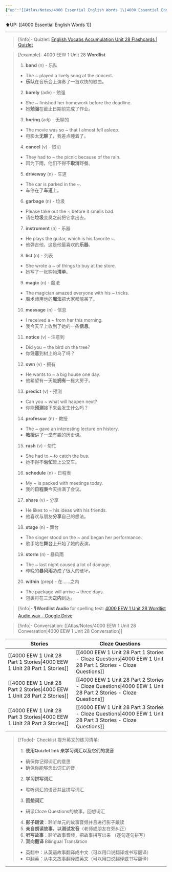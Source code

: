 ```yaml
---
{"up":"[[Atlas/Notes/4000 Essential English Words 1\|4000 Essential English Words 1]]","dg-publish":true,"permalink":"/atlas/notes/4000-eew-1-unit-28/","dgPassFrontmatter":true}
---
```


⬆️UP: [[4000 Essential English Words 1]]

---
> [!info]- Quizlet: [English Vocabs Accumulation Unit 28 Flashcards | Quizlet](https://quizlet.com/my/973959344/english-vocabs-accumulation-unit-28-flash-cards/?i=1vbzw5&x=1jqt)


> [!example]- 4000 EEW 1 Unit 28 **Wordlist**
> 1. **band** (n) - 乐队  
> 	- The ~ played a lively song at the concert.  
> 	- **乐队**在音乐会上演奏了一首欢快的歌曲。  
> 2. **barely** (adv) - 勉强  
> 	- She ~ finished her homework before the deadline.  
> 	- 她**勉强**在截止日期前完成了作业。  
> 3. **boring** (adj) - 无聊的  
> 	- The movie was so ~ that I almost fell asleep.  
> 	- 电影太**无聊**了，我差点睡着了。  
> 4. **cancel** (v) - 取消  
> 	- They had to ~ the picnic because of the rain.  
> 	- 因为下雨，他们不得不**取消**野餐。  
> 5. **driveway** (n) - 车道  
> 	- The car is parked in the ~.  
> 	- 车停在了**车道**上。  
> 6. **garbage** (n) - 垃圾  
> 	- Please take out the ~ before it smells bad.  
> 	- 请在**垃圾**变臭之前把它拿出去。  
> 7. **instrument** (n) - 乐器  
> 	- He plays the guitar, which is his favorite ~.  
> 	- 他弹吉他，这是他最喜欢的**乐器**。  
> 8. **list** (n) - 列表  
> 	- She wrote a ~ of things to buy at the store.  
> 	- 她写了一张购物**清单**。  
> 9. **magic** (n) - 魔法  
> 	- The magician amazed everyone with his ~ tricks.  
> 	- 魔术师用他的**魔法**把大家都惊呆了。  
> 10. **message** (n) - 信息  
> 	- I received a ~ from her this morning.  
> 	- 我今天早上收到了她的一条**信息**。  
> 11. **notice** (v) - 注意到  
> 	- Did you ~ the bird on the tree?  
> 	- 你**注意**到树上的鸟了吗？  
> 12. **own** (v) - 拥有  
> 	- He wants to ~ a big house one day.  
> 	- 他希望有一天能**拥有**一栋大房子。  
> 13. **predict** (v) - 预测  
> 	- Can you ~ what will happen next?  
> 	- 你能**预测**接下来会发生什么吗？  
> 14. **professor** (n) - 教授  
> 	- The ~ gave an interesting lecture on history.  
> 	- **教授**讲了一堂有趣的历史课。  
> 15. **rush** (v) - 匆忙  
> 	- She had to ~ to catch the bus.  
> 	- 她不得不**匆忙**赶上公交车。  
> 16. **schedule** (n) - 日程表  
> 	- My ~ is packed with meetings today.  
> 	- 我的**日程表**今天排满了会议。  
> 17. **share** (v) - 分享  
> 	- He likes to ~ his ideas with his friends.  
> 	- 他喜欢与朋友**分享**自己的想法。  
> 18. **stage** (n) - 舞台  
> 	- The singer stood on the ~ and began her performance.  
> 	- 歌手站在**舞台**上开始了她的表演。  
> 19. **storm** (n) - 暴风雨  
> 	- The ~ last night caused a lot of damage.  
> 	- 昨晚的**暴风雨**造成了很大的破坏。  
> 20. **within** (prep) - 在……之内  
> 	- The package will arrive ~ three days.  
> 	- 包裹将在三天**之内**到达。  

> [!info]- 🎙️**Wordlist Audio** for spelling test: [4000 EEW 1 Unit 28 Wordlist Audio.wav - Google Drive](https://drive.google.com/file/d/1tpRFo7pWsSpfLh4Gr_GZFfmhpjWj24bk/view?usp=drive_link)

> [!info]- Conversation: [[Atlas/Notes/4000 EEW 1 Unit 28 Conversation\|4000 EEW 1 Unit 28 Conversation]]

| Stories                               | Cloze Questions                                         |
| ------------------------------------- | ------------------------------------------------------- |
| [[4000 EEW 1 Unit 28 Part 1 Stories\|4000 EEW 1 Unit 28 Part 1 Stories]] | [[4000 EEW 1 Unit 28 Part 1 Stories - Cloze Questions\|4000 EEW 1 Unit 28 Part 1 Stories - Cloze Questions]] |
| [[4000 EEW 1 Unit 28 Part 2 Stories\|4000 EEW 1 Unit 28 Part 2 Stories]] | [[4000 EEW 1 Unit 28 Part 2 Stories - Cloze Questions\|4000 EEW 1 Unit 28 Part 2 Stories - Cloze Questions]] |
| [[4000 EEW 1 Unit 28 Part 3 Stories\|4000 EEW 1 Unit 28 Part 3 Stories]] | [[4000 EEW 1 Unit 28 Part 3 Stories - Cloze Questions\|4000 EEW 1 Unit 28 Part 3 Stories - Cloze Questions]] |

> [!Todo]- Checklist 提升英文的练习清单:
> 1. **使用Quizlet link 来学习词汇以及它们的发音** 
>	- 确保你记得词汇的意思 
>	- 确保你能够念出词汇的音 
> 2. **学习拼写词汇** 
>	- 聆听词汇的语音并且拼写词汇 
> 3. **回想词汇**
>	- 研读Cloze Questions的故事，回想词汇 
> 4. **影子跟读**：聆听单元的故事音频并且进行影子跟读 
> 5. **亲自朗读故事，以测试发音**（老师或朋友在旁纠正）
> 6. **听写故事**：聆听故事音频，把故事拼写出来 （逐句逐句拼写）
> 7. **双向翻译** Bilingual Translation 
>	- 英翻中：从英语故事翻译成中文（可以用口说翻译或书写翻译）
>	- 中翻英：从中文故事翻译成英文（可以用口说翻译或书写翻译）

---
